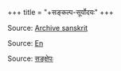 +++
title = "+सङ्कल्प-सूर्योदयः"
+++

Source: [Archive sanskrit](https://archive.org/search?query=samkalpa+suryodaya)

Source: [En](https://archive.org/details/in.ernet.dli.2015.92341/page/n53/mode/2up)

Source: [सङ्क्षेपः](https://archive.org/details/GlXU_sankalpa-suryodaya-by-viraraghav-acharya-shri-ram-press-bangalore/page/6/mode/2up)